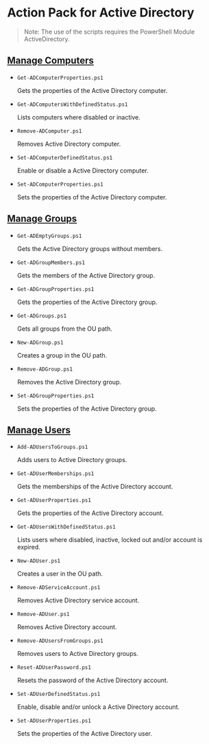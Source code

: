 # Action Pack for Active Directory

> Note: The use of the scripts requires the PowerShell Module ActiveDirectory.

## [Manage Computers](./Computers)

+ `Get-ADComputerProperties.ps1`

  Gets the properties of the Active Directory computer.

+ `Get-ADComputersWithDefinedStatus.ps1`

  Lists computers where disabled or inactive.

+ `Remove-ADComputer.ps1`

  Removes Active Directory computer.

+ `Set-ADComputerDefinedStatus.ps1`

  Enable or disable a Active Directory computer.

+ `Set-ADComputerProperties.ps1`

  Sets the properties of the Active Directory computer.

## [Manage Groups](./Groups)

+ `Get-ADEmptyGroups.ps1`

  Gets the Active Directory groups without members.

+ `Get-ADGroupMembers.ps1`

  Gets the members of the Active Directory group.

+ `Get-ADGroupProperties.ps1`

  Gets the properties of the Active Directory group.

+ `Get-ADGroups.ps1`

  Gets all groups from the OU path.

+ `New-ADGroup.ps1`

  Creates a group in the OU path.

+ `Remove-ADGroup.ps1`

   Removes the Active Directory group.

+ `Set-ADGroupProperties.ps1`

  Sets the properties of the Active Directory group.

## [Manage Users](./Users)

+ `Add-ADUsersToGroups.ps1`

  Adds users to Active Directory groups.

+ `Get-ADUserMemberships.ps1`

  Gets the memberships of the Active Directory account.

+ `Get-ADUserProperties.ps1`

  Gets the properties of the Active Directory account.

+ `Get-ADUsersWithDefinedStatus.ps1`

  Lists users where disabled, inactive, locked out and/or account is expired.

+ `New-ADUser.ps1`

  Creates a user in the OU path.

+ `Remove-ADServiceAccount.ps1`

  Removes Active Directory service account.

+ `Remove-ADUser.ps1`

  Removes Active Directory account.

+ `Remove-ADUsersFromGroups.ps1`

  Removes users to Active Directory groups.

+ `Reset-ADUserPassword.ps1`

  Resets the password of the Active Directory account.

+ `Set-ADUserDefinedStatus.ps1`

  Enable, disable and/or unlock a Active Directory account.

+ `Set-ADUserProperties.ps1`

  Sets the properties of the Active Directory user.
